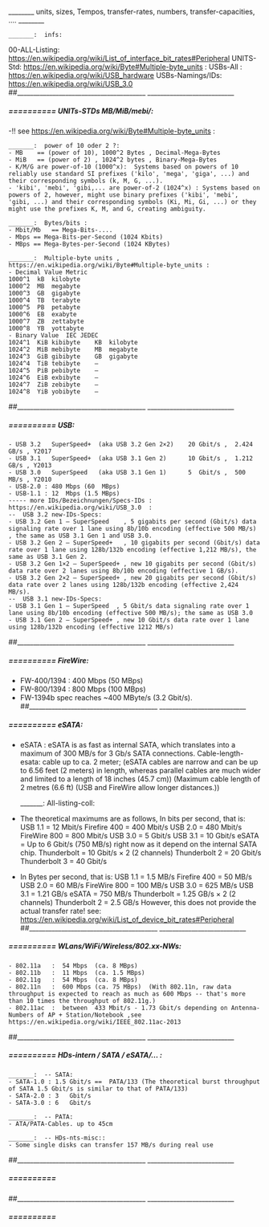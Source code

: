 ________ units, sizes, Tempos, transfer-rates, numbers, transfer-capacities, .... ________

	_______:  infs:
00-ALL-Listing:	https://en.wikipedia.org/wiki/List_of_interface_bit_rates#Peripheral
UNITS-Std:     	https://en.wikipedia.org/wiki/Byte#Multiple-byte_units :
USBs-All	:  https://en.wikipedia.org/wiki/USB_hardware
USBs-Namings/IDs:  	https://en.wikipedia.org/wiki/USB_3.0 
##________________________________________  ___________________________


#####  ==========  UNITs-STDs MB/MiB/mebi/:
-!! see https://en.wikipedia.org/wiki/Byte#Multiple-byte_units :

	_______:  power of 10 oder 2 ?:
	- MB    == (power of 10), 1000^2 Bytes , Decimal-Mega-Bytes
	- MiB   == (power of 2) , 1024^2 bytes , Binary-Mega-Bytes  
	- K/M/G are power-of-10 (1000^x):  Systems based on powers of 10 reliably use standard SI prefixes ('kilo', 'mega', 'giga', ...) and their corresponding symbols (k, M, G, ...).
	- 'kibi', 'mebi', 'gibi,... are power-of-2 (1024^x) : Systems based on powers of 2, however, might use binary prefixes ('kibi', 'mebi', 'gibi, ...) and their corresponding symbols (Ki, Mi, Gi, ...) or they might use the prefixes K, M, and G, creating ambiguity.

	_______:  Bytes/bits :
	- Mbit/Mb   == Mega-Bits-....
	- Mbps == Mega-Bits-per-Second (1024 Kbits)
	- MBps == Mega-Bytes-per-Second (1024 KBytes)

	_______:  Multiple-byte units , https://en.wikipedia.org/wiki/Byte#Multiple-byte_units :
	- Decimal Value	Metric
	1000^1	kB	kilobyte
	1000^2	MB	megabyte
	1000^3	GB	gigabyte
	1000^4	TB	terabyte
	1000^5	PB	petabyte
	1000^6	EB	exabyte
	1000^7	ZB	zettabyte
	1000^8	YB	yottabyte
	- Binary Value	IEC	JEDEC
	1024^1	KiB	kibibyte	KB	kilobyte
	1024^2	MiB	mebibyte	MB	megabyte
	1024^3	GiB	gibibyte	GB	gigabyte
	1024^4	TiB	tebibyte	–
	1024^5	PiB	pebibyte	–
	1024^6	EiB	exbibyte	–
	1024^7	ZiB	zebibyte	–
	1024^8	YiB	yobibyte	–
##________________________________________  ___________________________


#####  ==========  USB:
	- USB 3.2   SuperSpeed+  (aka USB 3.2 Gen 2×2)    20 Gbit/s	,  2.424 GB/s , Y2017
	- USB 3.1   SuperSpeed+  (aka USB 3.1 Gen 2)	  10 Gbit/s	,  1.212 GB/s , Y2013
	- USB 3.0   SuperSpeed   (aka USB 3.1 Gen 1)	  5  Gbit/s	,  500   MB/s , Y2010
	- USB-2.0 : 480 Mbps (60  MBps)
	- USB-1.1 : 12  Mbps (1.5 MBps)
	----- more IDs/Bezeichnungen/Specs-IDs :  https://en.wikipedia.org/wiki/USB_3.0  :
	--  USB 3.2 new-IDs-Specs:
	- USB 3.2 Gen 1 – SuperSpeed    , 5 gigabits per second (Gbit/s) data signaling rate over 1 lane using 8b/10b encoding (effective 500 MB/s) , the same as USB 3.1 Gen 1 and USB 3.0.
	- USB 3.2 Gen 2 – SuperSpeed+   , 10 gigabits per second (Gbit/s) data rate over 1 lane using 128b/132b encoding (effective 1,212 MB/s), the same as USB 3.1 Gen 2.
	- USB 3.2 Gen 1×2 – SuperSpeed+ , new 10 gigabits per second (Gbit/s) data rate over 2 lanes using 8b/10b encoding (effective 1 GB/s).
	- USB 3.2 Gen 2×2 – SuperSpeed+ , new 20 gigabits per second (Gbit/s) data rate over 2 lanes using 128b/132b encoding (effective 2,424 MB/s).
	--  USB 3.1 new-IDs-Specs:
	- USB 3.1 Gen 1 – SuperSpeed  , 5 Gbit/s data signaling rate over 1 lane using 8b/10b encoding (effective 500 MB/s); the same as USB 3.0
	- USB 3.1 Gen 2 – SuperSpeed+ , new 10 Gbit/s data rate over 1 lane using 128b/132b encoding (effective 1212 MB/s)
##________________________________________  ___________________________


#####  ==========  FireWire:
- FW-400/1394 : 400 Mbps (50  MBps)
- FW-800/1394 : 800 Mbps (100 MBps)
- FW-1394b spec reaches ~400 MByte/s (3.2 Gbit/s). 
##________________________________________  ___________________________


#####  ==========  eSATA:
- eSATA  : eSATA is as fast as internal SATA, which translates into a maximum of 300 MB/s for 3 Gb/s SATA connections.
		Cable-length-esata: cable up to ca. 2 meter; (eSATA cables are narrow and can be up to 6.56 feet (2 meters) in length, whereas parallel cables are much wider and limited to a length of 18 inches (45.7 cm)) (Maximum cable length of 2 metres (6.6 ft) (USB and FireWire allow longer distances.))

	_______:  All-listing-coll:
- The theoretical maximums are as follows, In bits per second, that is:
    USB 1.1 = 12 Mbit/s
    Firefire 400 = 400 Mbit/s
    USB 2.0 = 480 Mbit/s
    FireWire 800 = 800 Mbit/s
    USB 3.0 = 5 Gbit/s
    USB 3.1 = 10 Gbit/s
    eSATA = Up to 6 Gbit/s (750 MB/s) right now as it depend on the internal SATA chip.
    Thunderbolt = 10 Gbit/s × 2 (2 channels)
    Thunderbolt 2 = 20 Gbit/s
    Thunderbolt 3 = 40 Gbit/s
- In Bytes per second, that is:
    USB 1.1 = 1.5 MB/s
    Firefire 400 = 50 MB/s
    USB 2.0 = 60 MB/s
    FireWire 800 = 100 MB/s
    USB 3.0 = 625 MB/s
    USB 3.1 = 1.21 GB/s
    eSATA = 750 MB/s
    Thunderbolt = 1.25 GB/s × 2 (2 channels)
    Thunderbolt 2 = 2.5 GB/s
However, this does not provide the actual transfer rate!
see: https://en.wikipedia.org/wiki/List_of_device_bit_rates#Peripheral
##________________________________________  ___________________________


#####  ==========  WLans/WiFi/Wireless/802.xx-NWs:
	- 802.11a 	:  54 Mbps  (ca. 8 MBps)
	- 802.11b 	:  11 Mbps  (ca. 1.5 MBps)
	- 802.11g 	:  54 Mbps  (ca. 8 MBps)
	- 802.11n 	:  600 Mbps (ca. 75 MBps)  (With 802.11n, raw data throughput is expected to reach as much as 600 Mbps -- that's more than 10 times the throughput of 802.11g.)
	- 802.11ac	:  between 	433 Mbit/s - 1.73 Gbit/s depending on Antenna-Numbers of AP + Station/Notebook ,see https://en.wikipedia.org/wiki/IEEE_802.11ac-2013
##________________________________________  ___________________________


#####  ==========  HDs-intern / SATA / eSATA/... :

	_______:  -- SATA:
	- SATA-1.0 : 1.5 Gbit/s ==  PATA/133 (The theoretical burst throughput of SATA 1.5 Gbit/s is similar to that of PATA/133)
	- SATA-2.0 : 3   Gbit/s
	- SATA-3.0 : 6   Gbit/s

	_______:  -- PATA:
	- ATA/PATA-Cables. up to 45cm

	_______:  -- HDs-nts-misc::
	- Some single disks can transfer 157 MB/s during real use
##________________________________________  ___________________________


#####  ==========  
##________________________________________  ___________________________


#####  ==========  
